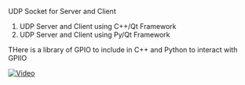 UDP Socket for Server and Client 
1. UDP Server and Client using C++/Qt Framework
2. UDP Server and Client using Py/Qt Framework

THere is a library of GPIO to include in C++ and Python to interact with GPIIO

[![Video](http://img.youtube.com/vi/YO6tPDJC4fo/0.jpg)](http://www.youtube.com/watch?v=YO6tPDJC4fo)


